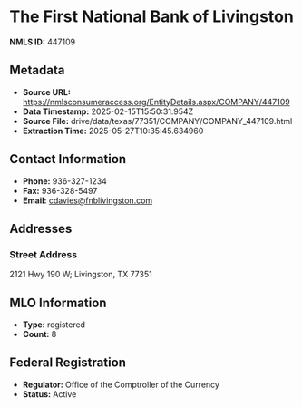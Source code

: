 # The First National Bank of Livingston

**NMLS ID:** 447109

## Metadata
- **Source URL:** https://nmlsconsumeraccess.org/EntityDetails.aspx/COMPANY/447109
- **Data Timestamp:** 2025-02-15T15:50:31.954Z
- **Source File:** drive/data/texas/77351/COMPANY/COMPANY_447109.html
- **Extraction Time:** 2025-05-27T10:35:45.634960

## Contact Information
- **Phone:** 936-327-1234
- **Fax:** 936-328-5497
- **Email:** cdavies@fnblivingston.com

## Addresses
### Street Address
2121 Hwy 190 W; Livingston, TX 77351

## MLO Information
- **Type:** registered
- **Count:** 8

## Federal Registration
- **Regulator:** Office of the Comptroller of the Currency
- **Status:** Active
